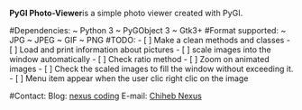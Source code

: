 **PyGI Photo-Viewer**is a simple photo viewer created with PyGI.

#Dependencies:
    ~ Python 3
    ~ PyGObject 3
    ~ Gtk3+
#Format supported:
    ~ JPG
    ~ JPEG
    ~ GIF
    ~ PNG
#TODO:
    - [ ] Make a clean methods and classes
    - [ ] Load and print information about pictures
    - [ ] scale images into the window automatically
    - [ ] Check ratio method
    - [ ] Zoom on animated images
    - [ ] Check the scaled images to fill the window without exceeding it.
    - [ ] Menu item appear when the user clic right clic on the image 

#Contact:
 Blog: [nexus coding](http://www.nexus-coding.blogspot.com)
 E-mail: [Chiheb Nexus](mailto:chihebnexus@gmail.com)

